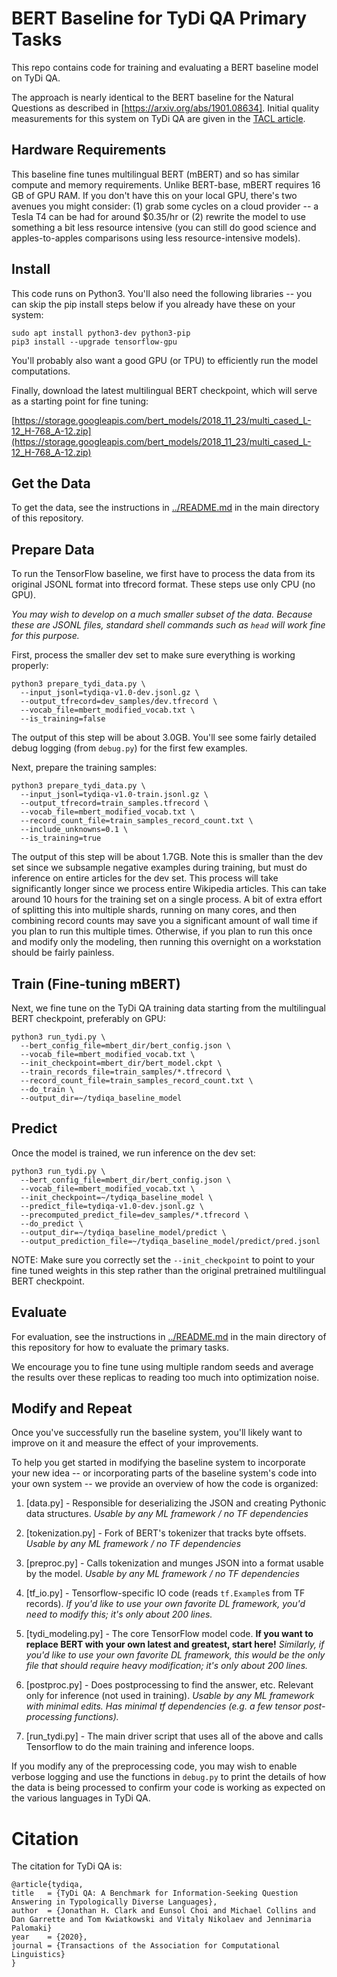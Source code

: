 # BERT Baseline for TyDi QA Primary Tasks

This repo contains code for training and evaluating a BERT baseline model on
TyDi QA.

The approach is nearly identical to the BERT baseline for the Natural Questions
as described in [https://arxiv.org/abs/1901.08634]. Initial quality measurements
for this system on TyDi QA are given in the
[TACL article](https://storage.googleapis.com/tydiqa/tydiqa.pdf).

## Hardware Requirements

This baseline fine tunes multilingual BERT (mBERT) and so has similar compute
and memory requirements. Unlike BERT-base, mBERT requires 16 GB of GPU RAM. If
you don't have this on your local GPU, there's two avenues you might consider:
(1) grab some cycles on a cloud provider -- a Tesla T4 can be had for around
$0.35/hr or (2) rewrite the model to use something a bit less resource intensive
(you can still do good science and apples-to-apples comparisons using less
resource-intensive models).

## Install

This code runs on Python3. You'll also need the following libraries -- you can
skip the pip install steps below if you already have these on your system:

```
sudo apt install python3-dev python3-pip
pip3 install --upgrade tensorflow-gpu
```

You'll probably also want a good GPU (or TPU) to efficiently run the model
computations.

Finally, download the latest multilingual BERT checkpoint, which will serve as a
starting point for fine tuning:

[https://storage.googleapis.com/bert_models/2018_11_23/multi_cased_L-12_H-768_A-12.zip](https://storage.googleapis.com/bert_models/2018_11_23/multi_cased_L-12_H-768_A-12.zip)

## Get the Data

To get the data, see the instructions in [../README.md](../README.md) in the
main directory of this repository.

## Prepare Data

To run the TensorFlow baseline, we first have to process the data from its
original JSONL format into tfrecord format. These steps use only CPU (no GPU).

*You may wish to develop on a much smaller subset of the data. Because these are
JSONL files, standard shell commands such as `head` will work fine for this
purpose.*

First, process the smaller dev set to make sure everything is working properly:

```
python3 prepare_tydi_data.py \
  --input_jsonl=tydiqa-v1.0-dev.jsonl.gz \
  --output_tfrecord=dev_samples/dev.tfrecord \
  --vocab_file=mbert_modified_vocab.txt \
  --is_training=false
```

The output of this step will be about 3.0GB. You'll see some fairly detailed
debug logging (from `debug.py`) for the first few examples.

Next, prepare the training samples:

```
python3 prepare_tydi_data.py \
  --input_jsonl=tydiqa-v1.0-train.jsonl.gz \
  --output_tfrecord=train_samples.tfrecord \
  --vocab_file=mbert_modified_vocab.txt \
  --record_count_file=train_samples_record_count.txt \
  --include_unknowns=0.1 \
  --is_training=true
```

The output of this step will be about 1.7GB. Note this is smaller than the dev
set since we subsample negative examples during training, but must do inference
on entire articles for the dev set. This process will take significantly longer
since we process entire Wikipedia articles. This can take around 10 hours for
the training set on a single process. A bit of extra effort of splitting this
into multiple shards, running on many cores, and then combining record counts
may save you a significant amount of wall time if you plan to run this multiple
times. Otherwise, if you plan to run this once and modify only the modeling,
then running this overnight on a workstation should be fairly painless.

## Train (Fine-tuning mBERT)

Next, we fine tune on the TyDi QA training data starting from the multilingual
BERT checkpoint, preferably on GPU:

```
python3 run_tydi.py \
  --bert_config_file=mbert_dir/bert_config.json \
  --vocab_file=mbert_modified_vocab.txt \
  --init_checkpoint=mbert_dir/bert_model.ckpt \
  --train_records_file=train_samples/*.tfrecord \
  --record_count_file=train_samples_record_count.txt \
  --do_train \
  --output_dir=~/tydiqa_baseline_model
```

## Predict

Once the model is trained, we run inference on the dev set:

```
python3 run_tydi.py \
  --bert_config_file=mbert_dir/bert_config.json \
  --vocab_file=mbert_modified_vocab.txt \
  --init_checkpoint=~/tydiqa_baseline_model \
  --predict_file=tydiqa-v1.0-dev.jsonl.gz \
  --precomputed_predict_file=dev_samples/*.tfrecord \
  --do_predict \
  --output_dir=~/tydiqa_baseline_model/predict \
  --output_prediction_file=~/tydiqa_baseline_model/predict/pred.jsonl
```

NOTE: Make sure you correctly set the `--init_checkpoint` to point to your fine
tuned weights in this step rather than the original pretrained multilingual BERT
checkpoint.

## Evaluate

For evaluation, see the instructions in [../README.md](../README.md) in the main
directory of this repository for how to evaluate the primary tasks.

We encourage you to fine tune using multiple random seeds and average the
results over these replicas to reading too much into optimization noise.

## Modify and Repeat

Once you've successfully run the baseline system, you'll likely want to improve
on it and measure the effect of your improvements.

To help you get started in modifying the baseline system to incorporate your new
idea -- or incorporating parts of the baseline system's code into your own
system -- we provide an overview of how the code is organized:

1.  [data.py] - Responsible for deserializing the JSON and creating Pythonic
    data structures. *Usable by any ML framework / no TF dependencies*

2.  [tokenization.py] - Fork of BERT's tokenizer that tracks byte offsets.
    *Usable by any ML framework / no TF dependencies*

3.  [preproc.py] - Calls tokenization and munges JSON into a format usable by
    the model. *Usable by any ML framework / no TF dependencies*

4.  [tf_io.py] - Tensorflow-specific IO code (reads `tf.Example`s from TF
    records). *If you'd like to use your own favorite DL framework, you'd need
    to modify this; it's only about 200 lines.*

5.  [tydi_modeling.py] - The core TensorFlow model code. **If you want to
    replace BERT with your own latest and greatest, start here!** *Similarly, if
    you'd like to use your own favorite DL framework, this would be the only
    file that should require heavy modification; it's only about 200 lines.*

6.  [postproc.py] - Does postprocessing to find the answer, etc. Relevant only
    for inference (not used in training). *Usable by any ML framework with
    minimal edits. Has minimal tf dependencies (e.g. a few tensor
    post-processing functions).*

7.  [run_tydi.py] - The main driver script that uses all of the above and calls
    Tensorflow to do the main training and inference loops.

If you modify any of the preprocessing code, you may wish to enable verbose
logging and use the functions in `debug.py` to print the details of how the data
is being processed to confirm your code is working as expected on the various
languages in TyDi QA.

# Citation

The citation for TyDi QA is:

```
@article{tydiqa,
title   = {TyDi QA: A Benchmark for Information-Seeking Question Answering in Typologically Diverse Languages},
author  = {Jonathan H. Clark and Eunsol Choi and Michael Collins and Dan Garrette and Tom Kwiatkowski and Vitaly Nikolaev and Jennimaria Palomaki}
year    = {2020},
journal = {Transactions of the Association for Computational Linguistics}
}
```
